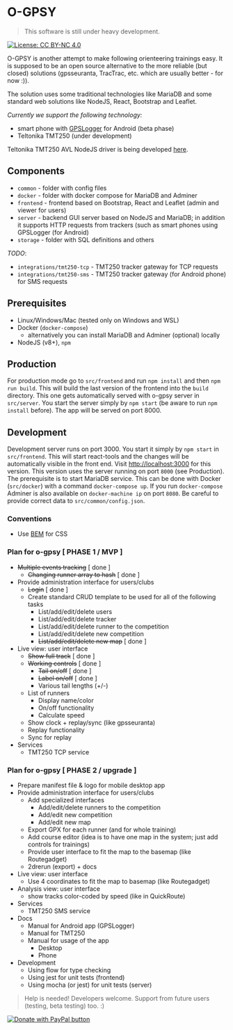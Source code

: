 # O-GPSY

> This software is still under heavy development.

[![License: CC BY-NC 4.0](https://img.shields.io/badge/License-CC%20BY--NC%204.0-lightgrey.svg)](https://creativecommons.org/licenses/by-nc/4.0/)

O-GPSY is another attempt to make following orienteering trainings easy. It is supposed to be an open source alternative to the more reliable (but closed) solutions (gpsseuranta, TracTrac, etc. which are usually better - for now :)).

The solution uses some traditional technologies like MariaDB and some standard web solutions like NodeJS, React, Bootstrap and Leaflet.

*Currently we support the following technology:*

* smart phone with [GPSLogger](http://gpslogger.app) for Android (beta phase)
* Teltonika TMT250 (under development)

Teltonika TMT250 AVL NodeJS driver is being developed [here](http://github.com/klemenkenda/tmt250-node).

## Components

* `common` - folder with config files
* `docker` - folder with docker compose for MariaDB and Adminer
* `frontend` - frontend based on Bootstrap, React and Leaflet (admin and viewer for users)
* `server` - backend GUI server based on NodeJS and MariaDB; in addition it supports HTTP requests from trackers (such as smart phones using GPSLogger (for Android)
* `storage` - folder with SQL definitions and others

*TODO*:

* `integrations/tmt250-tcp` - TMT250 tracker gateway for TCP requests
* `integrations/tmt250-sms` - TMT250 tracker gateway (for Android phone) for SMS requests

## Prerequisites

* Linux/Windows/Mac (tested only on Windows and WSL)
* Docker (`docker-compose`)
  * alternatively you can install MariaDB and Adminer (optional) locally
* NodeJS (v8+), `npm`

## Production

For production mode go to `src/frontend` and run `npm install` and then `npm run build`. This will build the last version of the frontend into the `build` directory. This one gets automatically served with o-gpsy server in `src/server`. You start the server simply by `npm start` (be aware to run `npm install` before). The app will be served on port 8000.

## Development

Development server runs on port 3000. You start it simply by `npm start` in `src/frontend`. This will start react-tools and the changes will be automatically visible in the front end. Visit [http://localhost:3000](http://localhost:3000) for this version. This version uses the server running on port `8000` (see Production). The prerequisite is to start MariaDB service. This can be done with Docker (`src/docker`) with a command `docker-compose up`. If you run `docker-compose` Adminer is also available on `docker-machine ip` on port `8080`. Be careful to provide correct data to `src/common/config.json`.

### Conventions

* Use [BEM](http://getbem.com/introduction/) for CSS

### Plan for o-gpsy [ PHASE 1 / MVP ]

* <del>Multiple events tracking</del> [ done ]
   * <del>Changing runner array to hash</del> [ done ]
* Provide administration interface for users/clubs
   * <del>Login</del> [ done ]
   * Create standard CRUD template to be used for all of the following tasks
      * List/add/edit/delete users
      * List/add/edit/delete tracker
      * List/add/edit/delete runner to the competition
      * List/add/edit/delete new competition
      * <del>List/add/edit/delete new map</del> [ done ]
* Live view: user interface
   * <del>Show full track</del> [ done ]
   * <del>Working controls</del> [ done ]
       * <del>Tail on/off</del> [ done ]
       * <del>Label on/off</del> [ done ]
       * Various tail lengths (+/-)
   * List of runners
       * Display name/color
       * On/off functionality
       * Calculate speed
   * Show clock + replay/sync (like gpsseuranta)
   * Replay functionality
   * Sync for replay
* Services
   * TMT250 TCP service

### Plan for o-gpsy [ PHASE 2 / upgrade ]

* Prepare manifest file & logo for mobile desktop app
* Provide administration interface for users/clubs
   * Add specialized interfaces
      * Add/edit/delete runners to the competition
      * Add/edit new competition
      * Add/edit new map
   * Export GPX for each runner (and for whole training)
   * Add course editor (idea is to have one map in the system; just add controls for trainings)
   * Provide user interface to fit the map to the basemap (like Routegadget)
   * 2drerun (export) + docs
* Live view: user interface
   * Use 4 coordinates to fit the map to basemap (like Routegadget)
* Analysis view: user interface
   * show tracks color-coded by speed (like in QuickRoute)
* Services
   * TMT250 SMS service
* Docs
   * Manual for Android app (GPSLogger)
   * Manual for TMT250
   * Manual for usage of the app
       * Desktop
       * Phone
* Development
   * Using flow for type checking
   * Using jest for unit tests (frontend)
   * Using mocha (or jest) for unit tests (server)

> Help is needed! Developers welcome. Support from future users (testing, beta testing) too. :)



[<image src="https://www.paypalobjects.com/en_US/i/btn/btn_donateCC_LG.gif" border="0" name="submit" title="PayPal - The safer, easier way to pay online!" alt="Donate with PayPal button" />](https://www.paypal.com/cgi-bin/webscr?cmd=_donations&business=8NMLS5RYUERDL&currency_code=EUR&source=url)
